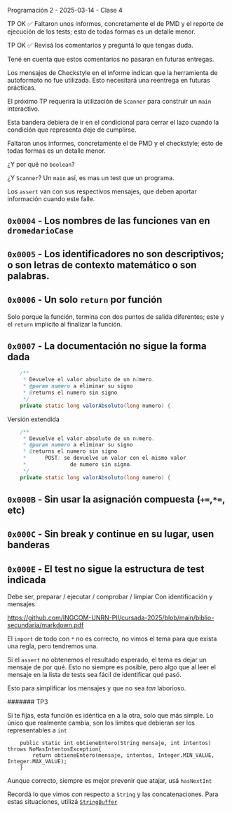 Programación 2 - 2025-03-14 - Clase 4


TP OK ✅
Faltaron unos informes, concretamente el de PMD y el reporte
de ejecución de los tests; esto de todas formas es un detalle menor.


TP OK ✅
Revisá los comentarios y preguntá lo que tengas duda.

Tené en cuenta que estos comentarios no pasaran en futuras entregas.

Los mensajes de Checkstyle en el informe indican que la herramienta de autoformato no fue utilizada. Esto necesitará una reentrega en futuras prácticas.


El próximo TP requerirá la utilización de `Scanner` para construir un `main` interactivo.

Esta bandera debiera de ir en el condicional para cerrar el lazo cuando la condición que representa deje de cumplirse.

Faltaron unos informes, concretamente el de PMD y el checkstyle; esto de todas formas es un detalle menor.

¿Y por qué no `boolean`?

¿Y `Scanner`? Un `main` así, es mas un test que un programa.

Los `assert` van con sus respectivos mensajes, que deben aportar información cuando este falle.

## `0x0004` - Los nombres de las funciones van en `dromedarioCase`


## `0x0005` - Los identificadores no son descriptivos; o son letras de contexto matemático o son palabras.

## `0x0006` - Un solo `return` por función

Solo porque la función, termina con dos puntos de salida diferentes; este y el `return` implícito al finalizar la función.


 ## `0x0007` - La documentación no sigue la forma dada
```java
    /**
     * Devuelve el valor absoluto de un número.
     * @param numero a eliminar su signo
     * @returns el numero sin signo
     */
    private static long valorAbsoluto(long numero) {
```

Versión extendida
```java
    /**
     * Devuelve el valor absoluto de un número.
     * @param numero a eliminar su signo
     * @returns el numero sin signo
     *      POST: se devuelve un valor con el mismo valor
     *              de numero sin signo.
     */
    private static long valorAbsoluto(long numero) {
```


## `0x000B` - Sin usar la asignación compuesta (`+=`,`*=`, etc)

## `0x000C` - Sin break y continue en su lugar, usen banderas

## `0x000E` - El test no sigue la estructura de test indicada

Debe ser, preparar / ejecutar / comprobar / limpiar Con identificación y mensajes


https://github.com/INGCOM-UNRN-PII/cursada-2025/blob/main/biblio-secundaria/markdown.pdf


El `import` de todo con `*` no es correcto, no vimos el tema para que exista una regla, pero tendremos una.


Si el `assert` no obtenemos el resultado esperado, el tema es dejar un mensaje de por qué. Esto no siempre es posible, pero algo que al leer el mensaje en la lista de tests sea fácil de identificar qué pasó.

Esto para simplificar los mensajes y que no sea _tan_ laborioso.


####### TP3

Si te fijas, esta función es idéntica en a la otra, solo que más simple.
Lo único que realmente cambia, son los límites que debieran ser los representables a `int`

```suggestion
    public static int obtieneEntero(String mensaje, int intentos) throws NoMasIntentosException{
        return obtieneEntero(mensaje, intentos, Integer.MIN_VALUE, Integer.MAX_VALUE);
    }
```

Aunque correcto, siempre es mejor prevenir que atajar, usá `hasNextInt`


Recordá lo que vimos con respecto a `String` y las concatenaciones. Para estas situaciones, utilizá [`StringBuffer`](https://docs.oracle.com/en/java/javase/21/docs/api/java.base/java/lang/StringBuilder.html)
